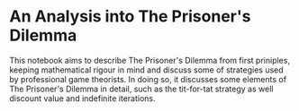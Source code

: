 <h1>An Analysis into The Prisoner's Dilemma</h1>

This notebook aims to describe The Prisoner's Dilemma from first priniples, keeping mathematical rigour in mind and discuss some of strategies used by professional game theorists. In doing so, it discusses some elements of The Prisoner's Dilemma in detail, such as the tit-for-tat strategy as well discount value and indefinite iterations.
